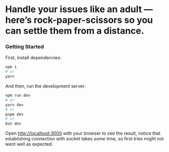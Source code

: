 # Handle your issues like an adult — here’s rock-paper-scissors so you can settle them from a distance.

### Getting Started

First, install dependencies: 

```bash
npm i
# or
yarn
```

And then, run the development server:

```bash
npm run dev
# or
yarn dev
# or
pnpm dev
# or
bun dev
```

Open [http://localhost:3000](http://localhost:3000) with your browser to see the result, notice that establishing connection with socket takes some time, so first tries might not went well as expected.
